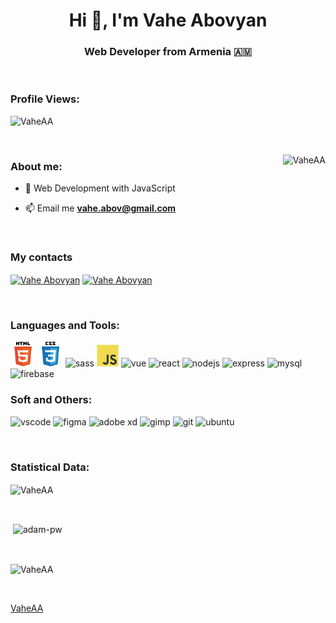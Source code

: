 <h1 align="center">Hi 👋, I'm Vahe Abovyan</h1>
<h3 align="center">Web Developer from Armenia 🇦🇲</h3>

<br>

<p align="right"> <h3>Profile Views: </h3> <img src="https://komarev.com/ghpvc/?username=VaheAA&label=Profile%20views&color=0e75b6&style=flat"
    alt="VaheAA" /> 
  </p>

<br>

<p><img align="right" src="https://github.com/Adam-pw/Adam-pw/blob/main/animation_500_kxa883sd.gif" alt="VaheAA" /></p>
   
   <h3>About me:</h3>

- 🌱 Web Development with JavaScript

- 📫 Email me **vahe.abov@gmail.com**



<br>

<h3 align="left">My contacts</h3>
<p align="left">
  <a href="https://www.linkedin.com/in/vahe-abovyan/" target="blank"><img align="center"
      src="https://raw.githubusercontent.com/rahuldkjain/github-profile-readme-generator/master/src/images/icons/Social/linked-in-alt.svg"
      alt="Vahe Abovyan" height="30" width="40" /></a>
  <a href="https://www.facebook.com/vahe.abovyan.a/" target="blank"><img align="center"
      src="https://raw.githubusercontent.com/rahuldkjain/github-profile-readme-generator/master/src/images/icons/Social/facebook.svg"
      alt="Vahe Abovyan" height="30" width="40" /></a>
</p>

<br>

<h3>Languages and Tools:</h3>
<p> <img src="https://raw.githubusercontent.com/devicons/devicon/master/icons/html5/html5-original-wordmark.svg" alt="html5" width="40" height="40"/>
 <img src="https://raw.githubusercontent.com/devicons/devicon/master/icons/css3/css3-original-wordmark.svg" alt="css3" width="40" height="40"/>
  <img src="https://cdn.jsdelivr.net/gh/devicons/devicon/icons/sass/sass-original.svg" alt="sass" width="40" height="40"/>
<img src="https://raw.githubusercontent.com/devicons/devicon/master/icons/javascript/javascript-original.svg" alt="javascript" width="35" height="35"/>
     <img src="https://cdn.jsdelivr.net/gh/devicons/devicon/icons/vuejs/vuejs-original.svg" alt="vue" width="35" height="35" />
     <img src="https://cdn.jsdelivr.net/gh/devicons/devicon/icons/react/react-original.svg" alt="react" width="35" height="35"/>
     <img src="https://cdn.jsdelivr.net/gh/devicons/devicon/icons/nodejs/nodejs-original.svg" alt="nodejs" width="35" height="35" />
     <img src="https://cdn.jsdelivr.net/gh/devicons/devicon/icons/express/express-original.svg" alt="express" width="35" height="35" />
     <img src="https://cdn.jsdelivr.net/gh/devicons/devicon/icons/mysql/mysql-original-wordmark.svg" alt="mysql"  width="35" height="35" />
     <img src="https://cdn.jsdelivr.net/gh/devicons/devicon/icons/firebase/firebase-plain.svg" alt="firebase"  width="35" height="35" />
</p>

<h3>Soft and Others:</h3>
<p>
 <img src="https://cdn.jsdelivr.net/gh/devicons/devicon/icons/vscode/vscode-original.svg" alt="vscode" width="35" height="35"/>
<img src="https://cdn.jsdelivr.net/gh/devicons/devicon/icons/figma/figma-original.svg" alt="figma" width="35" height="35"/> 
      <img src="https://cdn.jsdelivr.net/gh/devicons/devicon/icons/xd/xd-plain.svg" alt="adobe xd"  width="35" height="35"/>
     <img src="https://cdn.jsdelivr.net/gh/devicons/devicon/icons/gimp/gimp-original.svg" alt="gimp"  width="35" height="35"/>
      <img src="https://cdn.jsdelivr.net/gh/devicons/devicon/icons/git/git-original.svg" alt="git" width="35" height="35"/>
     <img src="https://cdn.jsdelivr.net/gh/devicons/devicon/icons/ubuntu/ubuntu-plain.svg" alt="ubuntu" width="35" height="35"/>

 </p>   
<br>

<h3>Statistical Data:</h3>
<p><img align="center"
    src="https://github-readme-stats.vercel.app/api/top-langs?username=VaheAA&show_icons=true&locale=en&bg_color=0d1117&text_color=ffffff&layout=compact"
    alt="VaheAA" 
    bg_color=#808080/></p>

<br>

<p>&nbsp;<img align="center" src="https://github-readme-stats.vercel.app/api?username=VaheAA&show_icons=true&locale=en&bg_color=0d1117&text_color=ffffff&repo=convoychat"
    alt="adam-pw" /></p>

<br>

<p><img align="center" src="https://github-readme-streak-stats.herokuapp.com/?user=VaheAA&theme=dark&background=0d1117&date_format=M%20j%5B%2C%20Y%5D" alt="VaheAA" /></p>
      
<p align="left"> <a href="https://twitter.com/" target="blank"><img
      src="https://img.shields.io/twitter/follow/?logo=twitter&style=for-the-badge" alt="" /></a> </p>

[VaheAA](https://github.com/VaheAA)
